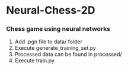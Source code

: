 # Neural-Chess-2D
### Chess game using neural networks

1. Add .pgn file to data/ folder
2. Execute generate_training_set.py
3. Processed data can be found in processed/
4. Execute train.py

